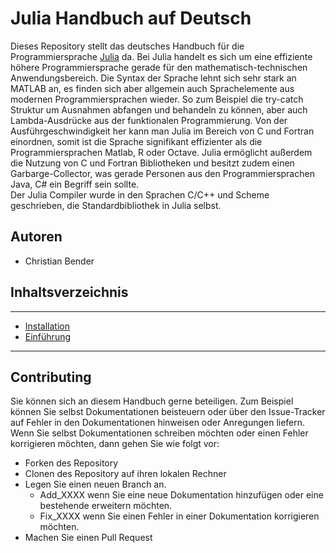 # Julia Handbuch auf Deutsch

Dieses Repository stellt das deutsches Handbuch für die Programmiersprache [Julia](https://github.com/JuliaLang/julia) da. 
Bei Julia handelt es sich um eine effiziente höhere Programmiersprache gerade für den mathematisch-technischen Anwendungsbereich. Die Syntax der Sprache lehnt sich sehr stark an MATLAB an, es finden sich aber allgemein auch Sprachelemente aus modernen Programmiersprachen wieder. So zum Beispiel die try-catch Struktur um Ausnahmen abfangen und behandeln zu können, aber auch Lambda-Ausdrücke aus der funktionalen Programmierung. Von der Ausführgeschwindigkeit her kann man Julia im Bereich von C und Fortran einordnen, somit ist die Sprache signifikant effizienter als die Programmiersprachen Matlab, R oder Octave. Julia ermöglicht außerdem die Nutzung von C und Fortran Bibliotheken und besitzt zudem einen Garbarge-Collector, was gerade Personen aus den Programmiersprachen Java, C# ein Begriff sein sollte.   
Der Julia Compiler wurde in den Sprachen C/C++ und Scheme geschrieben, die Standardbibliothek in Julia selbst.

## Autoren

* Christian Bender

## Inhaltsverzeichnis
---

* [Installation](https://github.com/JuliaLangGerman/Julia_Handbuch_Deutsch/blob/master/src/Installation.md)
* [Einführung](https://github.com/JuliaLangGerman/Julia_Handbuch_Deutsch/blob/master/src/Einf%C3%BChrung_0.md)

---

## Contributing

Sie können sich an diesem Handbuch gerne beteiligen. Zum Beispiel können Sie selbst Dokumentationen beisteuern oder über den Issue-Tracker auf Fehler in den Dokumentationen hinweisen oder Anregungen liefern. Wenn Sie selbst Dokumentationen schreiben möchten oder einen Fehler korrigieren möchten, dann gehen Sie wie folgt vor:

* Forken des Repository
* Clonen des Repository auf ihren lokalen Rechner
* Legen Sie einen neuen Branch an. 
    * Add_XXXX wenn Sie eine neue Dokumentation hinzufügen oder eine bestehende erweitern möchten. 
    * Fix_XXXX wenn Sie einen Fehler in einer Dokumentation korrigieren möchten. 
* Machen Sie einen Pull Request
